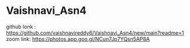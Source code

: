 # Vaishnavi_Asn4
github lonk : https://github.com/vaishnavireddy6/Vaishnavi_Asn4/new/main?readme=1
zoom link: https://photos.app.goo.gl/NCun7Jp7YQsn5AP8A
